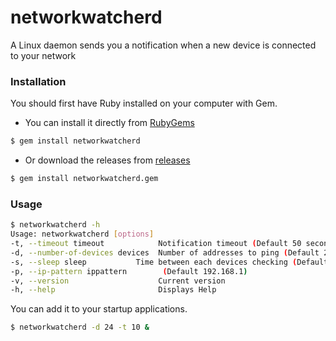 # networkwatcherd
A Linux daemon sends you a notification when a new device is connected to your network


### Installation
You should first have Ruby installed on your computer with Gem.
* You can install it directly from [RubyGems](https://rubygems.org/gems/networkwatcherd)
```sh
$ gem install networkwatcherd
```
* Or download the releases from [releases](https://github.com/nemoload/networkwatcherd/releases)
```sh
$ gem install networkwatcherd.gem
```
### Usage
```sh
$ networkwatcherd -h
Usage: networkwatcherd [options]
-t, --timeout timeout            Notification timeout (Default 50 second)
-d, --number-of-devices devices  Number of addresses to ping (Default 254 )
-s, --sleep sleep           Time between each devices checking (Default 300 s)
-p, --ip-pattern ippattern        (Default 192.168.1) 
-v, --version                    Current version
-h, --help                       Displays Help
```
You can add it to your startup applications.
```sh
$ networkwatcherd -d 24 -t 10 &
```


